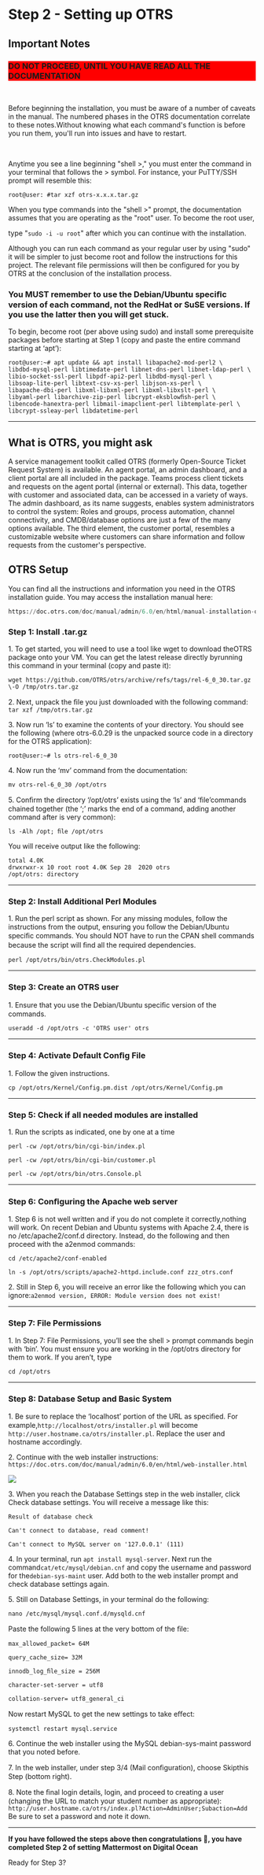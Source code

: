 # Step 2 - Setting up OTRS

<h2> Important Notes </h2>

<h3 style="background-color:red;"><strong>DO NOT PROCEED, UNTIL YOU HAVE READ ALL THE DOCUMENTATION</strong></h3>
<br>
<p> Before beginning the installation, you must be aware of a number of caveats in the manual. The numbered phases in the OTRS documentation correlate to these notes.Without knowing what each command's function is before you run them, you'll run into issues and have to restart.</p>
<br>
<p> Anytime you see a line beginning "shell >," you must enter the command in your terminal that follows the > symbol. For instance, your PuTTY/SSH prompt will resemble this: </p>

<code>root@user: #tar xzf otrs-x.x.x.tar.gz </code>

<p> When you type commands into the "shell >" prompt, the documentation assumes that you are operating as the "root" user. To become the root user,</p>
<p>type "<code>sudo -i -u root</code>" after which you can continue with the installation.</p>

<p> Although you can run each command as your regular user by using "sudo" it will be simpler to just become root and follow the instructions for this project. The relevant file permissions will then be configured for you by OTRS at the conclusion of the installation process.</p>

<h3> You MUST remember to use the Debian/Ubuntu speciﬁc version of each command, not the RedHat or SuSE versions. If you use the latter then you will get stuck.</h3>

<p>To begin, become root (per above using sudo) and install some prerequisite packages before starting at Step 1 (copy and paste the entire command starting at ‘apt’):</p>

<p><code>root@user:~# apt update && apt install libapache2-mod-perl2 \
libdbd-mysql-perl libtimedate-perl libnet-dns-perl libnet-ldap-perl \
libio-socket-ssl-perl libpdf-api2-perl libdbd-mysql-perl \
libsoap-lite-perl libtext-csv-xs-perl libjson-xs-perl \
libapache-dbi-perl libxml-libxml-perl libxml-libxslt-perl \
libyaml-perl libarchive-zip-perl libcrypt-eksblowﬁsh-perl \
libencode-hanextra-perl libmail-imapclient-perl libtemplate-perl \
libcrypt-ssleay-perl libdatetime-perl</code></p>

<hr>

<h2> What is OTRS, you might ask </h2>

<p>A service management toolkit called OTRS (formerly Open-Source Ticket Request System) is available. An agent portal, an admin dashboard, and a client portal are all included in the package. Teams process client tickets and requests on the agent portal (internal or external). This data, together with customer and associated data, can be accessed in a variety of ways. The admin dashboard, as its name suggests, enables system administrators to control the system: Roles and groups, process automation, channel connectivity, and CMDB/database options are just a few of the many options available. The third element, the customer portal, resembles a customizable website where customers can share information and follow requests from the customer's perspective.</p>

<h2> OTRS Setup </h2>

<p> You can find all the instructions and information you need in the OTRS installation guide. You may access the installation manual here:</p>


```python
https://doc.otrs.com/doc/manual/admin/6.0/en/html/manual-installation-of-otrs.html
```

<h3>Step 1: Install .tar.gz</h3>

<p> 1. To get started, you will need to use a tool like wget to download theOTRS package onto your VM. You can get the latest release directly byrunning this command in your terminal (copy and paste it):</p>
<p><code>wget https://github.com/OTRS/otrs/archive/refs/tags/rel-6_0_30.tar.gz \-O /tmp/otrs.tar.gz</code></p>
<p> 2. Next, unpack the ﬁle you just downloaded with the following command: <code>tar xzf /tmp/otrs.tar.gz</code></p>
 

<p> 3. Now run ‘ls’ to examine the contents of your directory. You should see the following (where otrs-6.0.29 is the unpacked source code in a directory for the OTRS application):<p>

<p><code>root@user:~# ls otrs-rel-6_0_30</code></p>

<p> 4. Now run the ‘mv’ command from the documentation:</p>

<p><code>mv otrs-rel-6_0_30 /opt/otrs</code></p>

<p>5. Conﬁrm the directory ‘/opt/otrs’ exists using the ‘ls’ and ‘ﬁle’commands chained together (the ‘;’ marks the end of a command, adding another command after is very common):</p>

<p><code>ls -Alh /opt; ﬁle /opt/otrs</code></p>

<p> You will receive output like the following:</p>

<p><code>total 4.0K
drwxrwxr-x 10 root root 4.0K Sep 28  2020 otrs
/opt/otrs: directory</code></p>

<hr>

<h3> Step 2: Install Additional Perl Modules</h3>

<p>1. Run the perl script as shown. For any missing modules, follow the instructions from the output, ensuring you follow the Debian/Ubuntu speciﬁc commands. You should NOT have to run the CPAN shell commands because the script will ﬁnd all the required dependencies.</p>

<p><code>perl /opt/otrs/bin/otrs.CheckModules.pl</code></p>

<hr>

<h3> Step 3: Create an OTRS user</h3>

<p>1. Ensure that you use the Debian/Ubuntu speciﬁc version of the commands.</p>

<p><code>useradd -d /opt/otrs -c 'OTRS user' otrs</code></p>

<hr>

<h3>Step 4: Activate Default Conﬁg File</h3>

<p>1. Follow the given instructions.</p>

<p><code>cp /opt/otrs/Kernel/Config.pm.dist /opt/otrs/Kernel/Config.pm</code></p>

<hr>

<h3>Step 5: Check if all needed modules are installed</h3>

<p>1. Run the scripts as indicated, one by one at a time</p>

<p><code>perl -cw /opt/otrs/bin/cgi-bin/index.pl</code></p>

<p><code>perl -cw /opt/otrs/bin/cgi-bin/customer.pl</code></p>

<p><code>perl -cw /opt/otrs/bin/otrs.Console.pl</code></p>

<hr>

<h3>Step 6: Conﬁguring the Apache web server</h3>

<p> 1. Step 6 is not well written and if you do not complete it correctly,nothing will work. On recent Debian and Ubuntu systems with Apache 2.4, there is no /etc/apache2/conf.d directory. Instead, do the following and then proceed with the a2enmod commands:</p>

<p><code>cd /etc/apache2/conf-enabled</code></p>

<p><code>ln -s /opt/otrs/scripts/apache2-httpd.include.conf zzz_otrs.conf</code></p>

<p> 2. Still in Step 6, you will receive an error like the following which you can
ignore:<code>a2enmod version, ERROR: Module version does not exist!</code></p>

<hr>

<h3>Step 7: File Permissions</h3>

<p>1. In Step 7: File Permissions, you’ll see the shell > prompt commands begin with ‘bin’. You must ensure you are working in the /opt/otrs directory for them to work. If you aren’t, type</p>
<p><code>cd /opt/otrs</code></p>

<hr>

<h3>Step 8: Database Setup and Basic System</h3>

<p>1. Be sure to replace the ‘localhost’ portion of the URL as speciﬁed. For example,<code>http://localhost/otrs/installer.pl</code> will become
<code>http://user.hostname.ca/otrs/installer.pl</code>. Replace the user and hostname accordingly.</p>

<p>2. Continue with the web installer instructions:<br>
    <code>https://doc.otrs.com/doc/manual/admin/6.0/en/html/web-installer.html</code></p>

<img src="https://github.com/IasonKotakis/Mattermost-Deployment-Digital-Ocean/blob/images/images/OTRS%20web%20installer.png">

<p>3. When you reach the Database Settings step in the web installer, click
Check database settings. You will receive a message like this:</p>

<p><code>Result of database check</code></p>

<p><code>Can't connect to database, read comment!</code></p>

<p><code>Can't connect to MySQL server on '127.0.0.1' (111)</code></p>

<p>4. In your terminal, run <code>apt install mysql-server</code>. Next run the command<code>cat/etc/mysql/debian.cnf</code> and copy the username and password for the<code>debian-sys-maint</code> user. Add both to the web installer prompt and check
database settings again.</p>

<p>5. Still on Database Settings, in your terminal do the following:</p>

<p><code>nano /etc/mysql/mysql.conf.d/mysqld.cnf</code></p>

<p>Paste the following 5 lines at the very bottom of the ﬁle:</p>

<p><code>max_allowed_packet= 64M</code></p>

<p><code>query_cache_size= 32M</code></p>

<p><code>innodb_log_ﬁle_size = 256M</code></p>

<p><code>character-set-server = utf8</code></p>


<p><code>collation-server= utf8_general_ci</code></p>

<p>Now restart MySQL to get the new settings to take eﬀect:</p>

<p><code>systemctl restart mysql.service</code></p>

<p>6. Continue the web installer using the MySQL debian-sys-maint password that you noted before.</p>

<p>7. In the web installer, under step 3/4 (Mail conﬁguration), choose Skipthis Step (bottom right).</p>

<p>8. Note the ﬁnal login details, login, and proceed to creating a user (changing the URL to match your student number as appropriate):<br>
<code>http://user.hostname.ca/otrs/index.pl?Action=AdminUser;Subaction=Add</code><br>
Be sure to set a password and note it down.</p>

<hr>

<p><strong>If you have followed the steps above then congratulations 👏, you have completed Step 2 of setting Mattermost on Digital Ocean</strong></p>
<p>Ready for Step 3?</p>


```python

```
